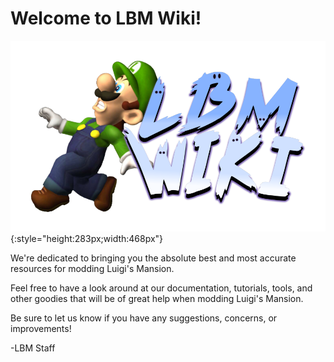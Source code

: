 # Welcome to LBM Wiki!
![ ](pics/welcome/welcome.png){:style="height:283px;width:468px"}

We're dedicated to bringing you the absolute best and most accurate resources for modding Luigi's Mansion.

Feel free to have a look around at our documentation, tutorials, tools, and other goodies that will be of great help when modding Luigi's Mansion.

Be sure to let us know if you have any suggestions, concerns, or improvements!

-LBM Staff